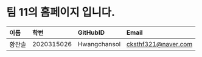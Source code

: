 # 팀 11의 홈페이지 입니다.

|이름|학번|GitHubID|Email|
|:----|:----|:----|:----|
|황찬솔|2020315026|Hwangchansol|cksthf321@naver.com|
